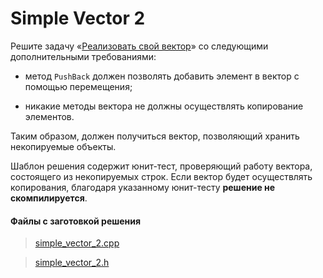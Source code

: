 # Simple Vector 2

Решите задачу «[Реализовать свой вектор](https://www.coursera.org/learn/c-plus-plus-red/programming/dt1wy/pishiem-svoi-viektor)» со следующими дополнительными требованиями:

-    метод ```PushBack``` должен позволять добавить элемент в вектор с помощью перемещения;

-    никакие методы вектора не должны осуществлять копирование элементов.

Таким образом, должен получиться вектор, позволяющий хранить некопируемые объекты.

Шаблон решения содержит юнит-тест, проверяющий работу вектора, состоящего из некопируемых строк.
Если вектор будет осуществлять копирования, благодаря указанному юнит-тесту **решение не скомпилируется**.

#### Файлы с заготовкой решения

> [simple_vector_2.cpp](https://d3c33hcgiwev3.cloudfront.net/lc_6u2WjEei5FgrpHNEYyg_961fef3065a311e88f9567e9471756f9_simple_vector_2.h?Expires=1637712000&Signature=aGbIByU3fa~pFtbtvk5Af75OiT5t4oMKGzK5ASSfcQcCJJ3AOm0EY1AtNFZp4~awV5Mm4emvMY7O0h20qjHuschG4rTOz2lSuYICw~zV-s~g5Zuw4LXyI2gtLEIy26VrJaJ4H0muA8rOk3URwNN1sIVFQ1FoQpvFkIl3Gao51N0_&Key-Pair-Id=APKAJLTNE6QMUY6HBC5A)

> [simple_vector_2.h](https://d3c33hcgiwev3.cloudfront.net/pZnhBWWjEeiEwg4WmF3VaA_a5c780b065a311e89676013eb3a2c7c9_simple_vector_2.cpp?Expires=1637712000&Signature=PXHjooXcYoGOyXxo8vwmpk0UE5jgQAdg76P2hB7h9b5zRhfhHJcH-EmhbCJFwYsiY3jCASre0kiHSUErPfauRsjZMrndBV0lt2W-uZlI5kIX3nzjJkVXTlcykvxdMf1-QkhgkYXIxRY71QX8NG94e00eQA9dn3WElrRQyU6Tz~o_&Key-Pair-Id=APKAJLTNE6QMUY6HBC5A)
